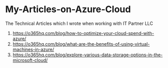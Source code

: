 # My-Articles-on-Azure-Cloud
The Technical Articles which I wrote when working with IT Partner LLC

1. https://o365hq.com/blog/how-to-optimize-your-cloud-spend-with-azure/
2. https://o365hq.com/blog/what-are-the-benefits-of-using-virtual-machines-in-azure/
3. https://o365hq.com/blog/explore-various-data-storage-options-in-the-microsoft-cloud/

